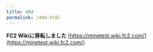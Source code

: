 ```yaml
---
title: 404
permalink: /404.html
---
```


**FC2 Wikiに移転しました**
[https://minetest.wiki.fc2.com/](https://minetest.wiki.fc2.com/)
